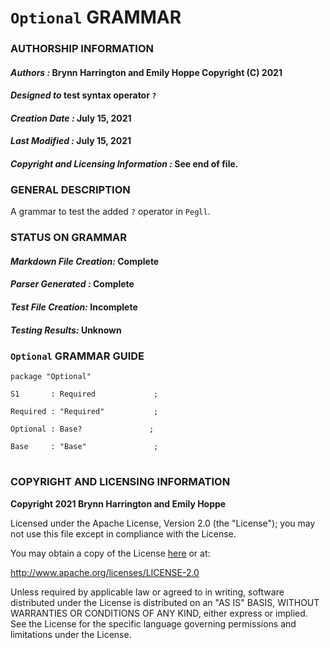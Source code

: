 # **`Optional` GRAMMAR**

### **AUTHORSHIP INFORMATION**
#### *Authors :* Brynn Harrington and Emily Hoppe Copyright (C) 2021
#### *Designed to* test syntax operator `?`
#### *Creation Date :* July 15, 2021 
#### *Last Modified :* July 15, 2021
#### *Copyright and Licensing Information :* See end of file.

### **GENERAL DESCRIPTION**
A grammar to test the added `?` operator in `Pegll`.

### **STATUS ON GRAMMAR**
#### *Markdown File Creation:* Complete
#### *Parser Generated :* Complete
#### *Test File Creation:* Incomplete
#### *Testing Results:* Unknown

### **`Optional` GRAMMAR GUIDE**

```
package "Optional"

S1       : Required             ;

Required : "Required"           ;

Optional : Base?               ;

Base     : "Base"               ;

```
#
### **COPYRIGHT AND LICENSING INFORMATION**
**Copyright 2021 Brynn Harrington and Emily Hoppe**

Licensed under the Apache License, Version 2.0 (the "License"); you may not use this file except in compliance with the License.

You may obtain a copy of the License [here](http://www.apache.org/licenses/LICENSE-2.0) or at:

http://www.apache.org/licenses/LICENSE-2.0

Unless required by applicable law or agreed to in writing, software distributed under the License is distributed on an "AS IS" BASIS, WITHOUT WARRANTIES OR CONDITIONS OF ANY KIND, either express or implied. See the License for the specific language governing permissions and limitations under the License.
